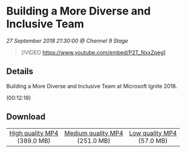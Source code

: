 # Building a More Diverse and Inclusive Team

*27 September 2018 21:30:00 @ Channel 9 Stage*

> [!VIDEO https://www.youtube.com/embed/P2T_NxxZpeg]

## Details

<p>Building a More Diverse and Inclusive Team at Microsoft Ignite 2018.</p> (00:12:19)

## Download

||||
|:--:|:----:|:-:|
|[High quality MP4](https://sec.ch9.ms/ch9/b7cd/e41e53b2-f312-4e32-a8a3-3d997b11b7cd/ch9d4s07_high.mp4)<br />(389.0 MB)|[Medium quality MP4](https://sec.ch9.ms/ch9/b7cd/e41e53b2-f312-4e32-a8a3-3d997b11b7cd/ch9d4s07_mid.mp4)<br />(251.0 MB)|[Low quality MP4](https://sec.ch9.ms/ch9/b7cd/e41e53b2-f312-4e32-a8a3-3d997b11b7cd/ch9d4s07.mp4)<br />(57.0 MB)|